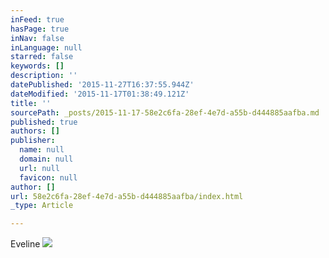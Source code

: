 ```yaml
---
inFeed: true
hasPage: true
inNav: false
inLanguage: null
starred: false
keywords: []
description: ''
datePublished: '2015-11-27T16:37:55.944Z'
dateModified: '2015-11-17T01:38:49.121Z'
title: ''
sourcePath: _posts/2015-11-17-58e2c6fa-28ef-4e7d-a55b-d444885aafba.md
published: true
authors: []
publisher:
  name: null
  domain: null
  url: null
  favicon: null
author: []
url: 58e2c6fa-28ef-4e7d-a55b-d444885aafba/index.html
_type: Article

---
```

Eveline
![](https://the-grid-user-content.s3-us-west-2.amazonaws.com/adf31af0-b4fc-488c-8956-b3d753b5873e.jpg)